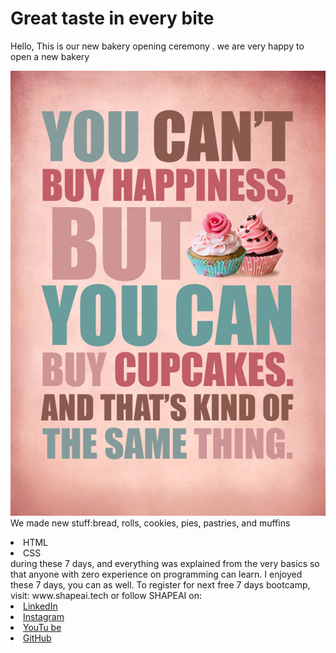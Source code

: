 # Great taste in every bite
Hello, This is our new bakery opening ceremony <b>
</b>.
we are very happy to open a new bakery 

<a > <img src="https://github.com/akash-312/web-design.GitHub/blob/main/561546899-blog2.jpg"> </a>
<br>We made new stuff:bread, rolls, cookies, pies, pastries, and muffins
<li>HTML
<li>CSS
<br>during these 7 days, and everything was explained from the very basics so that
anyone with zero experience on programming can learn.
I enjoyed these 7 days, you can as well. To register for next free 7 days bootcamp, visit:
www.shapeai.tech
or follow SHAPEAI on:
<li><a href=
"https://in.linkedin.com/company/shapeai">LinkedIn</a>
<li><a href=
"https://www.instagram.com/shape.ai/?hl=en">Instagram</a>
<li><a
href=
"https://www.youtube.com/channel/UCTUvDLTW9meuDXWcbmISPdA">YouTu
be</a>
<li><a href=
"https://github.com/shapeai">GitHub</a>
